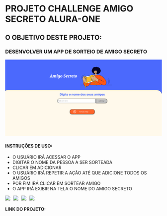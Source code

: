 # PROJETO CHALLENGE AMIGO SECRETO ALURA-ONE
## O OBJETIVO DESTE PROJETO:
###  DESENVOLVER UM APP DE SORTEIO DE AMIGO SECRETO

<img src="assets/screenshot.png">


#### INSTRUÇÕES DE USO:
- O USUÁRIO IRÁ ACESSAR O APP
- DIGITAR O NOME DA PESSOA A SER SORTEADA
- CLICAR EM ADICIONAR
- O USUÁRIO IRÁ REPETIR A AÇÃO ATÉ QUE ADICIONE TODOS OS AMIGOS
- POR FIM IRÁ CLICAR EM SORTEAR AMIGO
- O APP IRÁ EXIBIR NA TELA O NOME DO AMIGO SECRETO

<div style ="display: flex; gap: 10px">
<img src="https://img.shields.io/badge/Visual_Studio_Code-0078D4?style=for-the-badge&logo=visual%20studio%20code&logoColor=white"/>

<img src="https://img.shields.io/badge/HTML5-E34F26?style=for-the-badge&logo=html5&logoColor=white"/>

<img src="https://img.shields.io/badge/CSS3-1572B6?style=for-the-badge&logo=css3&logoColor=white"/>

<img src="https://img.shields.io/badge/JavaScript-323330?style=for-the-badge&logo=javascript&logoColor=F7DF1E"/>
</div>

#### LINK DO PROJETO:
